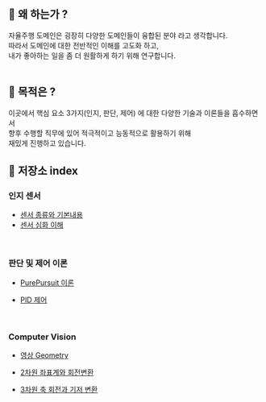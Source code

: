 ## 🤨 왜 하는가 ?
자율주행 도메인은 굉장히 다양한 도메인들이 융합된 분야 라고 생각합니다.<br>
따라서 도메인에 대한 전반적인 이해를 고도화 하고, <br>
내가 좋아하는 일을 좀 더 원활하게 하기 위해 연구합니다. <br>
<br>
## 🎯 목적은 ?
이곳에서 핵심 요소 3가지(인지, 판단, 제어) 에 대한 다양한 기술과 이론들을 흡수하면서 <br>
향후 수행할 직무에 있어 적극적이고 능동적으로 활용하기 위해 <br>
재밌게 진행하고 있습니다.
<br>

## :rocket:  저장소 index

### 인지 센서

- [센서 종류와 기본내용](https://github.com/windy825/autonomous-driving-basics/blob/master/Sensors%20%EA%B8%B0%EB%B3%B8.md)
- [센서 심화 이해](https://github.com/windy825/autonomous-driving-basics/blob/master/0831%20Sensors%20%EC%83%81%EC%84%B8.md)

<br>

### 판단 및 제어 이론

- [PurePursuit 이론](https://github.com/windy825/autonomous-driving-basics/blob/master/PurePursuit.md)

- [PID 제어](https://github.com/windy825/autonomous-driving-basics/blob/master/PID.md)

<br>

### Computer Vision

- [영상 Geometry ]()

- [2차원 좌표계와 회전변환]()
- [3차원 축 회전과 기저 변환]()

<br>

